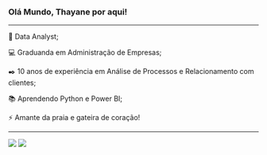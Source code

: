 ### Olá Mundo, Thayane por aqui!

---

🏢 Data Analyst;

💻 Graduanda em Administração de Empresas;

✒️ 10 anos de experiência em  Análise de Processos e Relacionamento com clientes;

📚 Aprendendo Python e Power BI;

⚡ Amante da praia e gateira de coração!

---

[![](https://img.shields.io/badge/Linkedin-9ed0d5)](https://www.linkedin.com/in/thayane-moreira/)
[![](https://img.shields.io/badge/Instagram-eebcc1)](https://www.instagram.com/thayanesm/)

